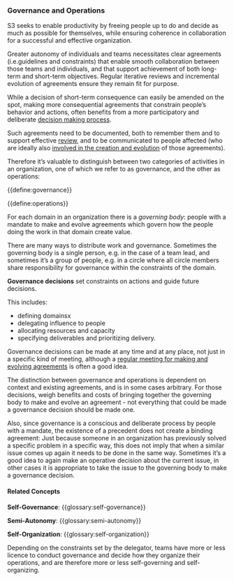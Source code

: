 ### Governance and Operations

S3 seeks to enable productivity by freeing people up to do and decide as much as possible for themselves, while ensuring coherence in collaboration for a successful and effective organization.

Greater autonomy of individuals and teams necessitates clear agreements (i.e.guidelines and constraints) that enable smooth collaboration between those teams and individuals, and that support achievement of both long-term and short-term objectives. Regular iterative reviews and incremental evolution of agreements ensure they remain fit for purpose.

While a decision of short-term consequence can easily be amended on the spot, making more consequential agreements that constrain people’s behavior and actions, often benefits from a more participatory and deliberate [decision making process](section:consent-decision-making).

Such agreements need to be documented, both to remember them and to support effective [review](section:evaluate-and-evolve-agreements), and to be communicated to people affected (who are ideally also [involved in the creation and evolution](section:those-affected-decide) of those agreements).

Therefore it’s valuable to distinguish between two categories of activities in an organization, one of which we refer to as governance, and the other as operations: 

{{define:governance}}

{{define:operations}}

For each domain in an organization there is a _governing body_: people with a mandate to make and evolve agreements which govern how the people doing the work in that domain create value. 

There are many ways to distribute work and governance. Sometimes the governing body is a single person, e.g. in the case of a team lead, and sometimes it’s a group of people, e.g. in a circle where all circle members share responsibility for governance within the constraints of the domain.

**Governance decisions** set constraints on actions and guide future decisions.

This includes: 

-   defining domainsx
-   delegating influence to people
-   allocating resources and capacity
-   specifying deliverables and prioritizing delivery.

Governance decisions can be made at any time and at any place, not just in a specific kind of meeting, although a [regular meeting for making and evolving agreements](section:governance-meeting) is often a good idea.

The distinction between governance and operations is dependent on context and existing agreements, and is in some cases arbitrary. For those decisions, weigh benefits and costs of bringing together the governing body to make and evolve an agreement - not  everything that could be made a governance decision should be made one.

Also, since governance is a conscious and deliberate process by people with a mandate, the existence of a precedent does not create a binding agreement: Just because someone in an organization has previously solved a specific problem in a specific way, this does not imply that when a similar issue comes up again it needs to be done in the same way. Sometimes it’s a good idea to again make an operative decision about the current issue, in other cases it is appropriate to take the issue to the governing body to make a governance decision.


#### Related Concepts

**Self-Governance**: {{glossary:self-governance}}

**Semi-Autonomy**: {{glossary:semi-autonomy}}

**Self-Organization**: {{glossary:self-organization}}

Depending on the constraints set by the delegator, teams have more or less licence to conduct governance and decide how they organize their operations, and are therefore more or less self-governing and self-organizing. 

